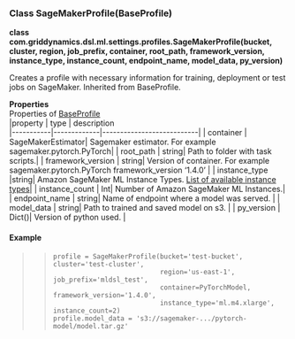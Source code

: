 ### Class SageMakerProfile(BaseProfile)

**class com.griddynamics.dsl.ml.settings.profiles.SageMakerProfile(bucket, cluster, region, job_prefix, container, root_path, framework_version, instance_type,  instance_count, endpoint_name, model_data, py_version)**

Creates a profile with necessary information for training, deployment or test jobs on SageMaker. Inherited from BaseProfile. 

**Properties**  
Properties of [BaseProfile](https://github.com/griddynamics/ml-dsl/blob/master/docs/profiles/BaseProfile.md)  
|property   | type        | description                                                                           
|-----------|-------------|---------------------------|
| container  | SageMakerEstimator| Sagemaker estimator. For example sagemaker.pytorch.PyTorch|
| root_path     | string| Path to folder with task scripts.|
| framework_version      | string| Version of container. For example sagemaker.pytorch.PyTorch framework_version ‘1.4.0’ |
| instance_type |string| Amazon SageMaker ML Instance Types. [List of available instance types](https://aws.amazon.com/sagemaker/pricing/instance-types)|
| instance_count | Int| Number of Amazon SageMaker ML Instances.|
| endpoint_name | string| Name of endpoint where a model was served. |
| model_data | string| Path to trained and saved model on s3. |
| py_version | Dict()| Version of python used. |

#### Example

> >     profile = SageMakerProfile(bucket='test-bucket', cluster='test-cluster',
> >                                region='us-east-1', job_prefix='mldsl_test',
> >                                container=PyTorchModel, framework_version='1.4.0',         
> >                                instance_type='ml.m4.xlarge', instance_count=2)
> >     profile.model_data = 's3://sagemaker-.../pytorch-model/model.tar.gz'
